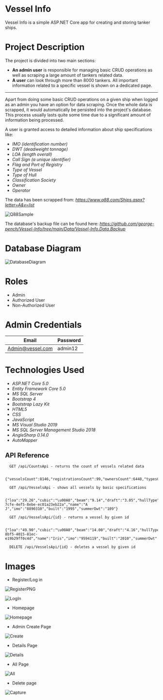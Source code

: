 # Vessel Info

Vessel Info is a simple ASP.NET Core app for creating and storing tanker ships. 

# Project Description

The project is divided into two main sections:
- **An admin user** is responsible for managing basic CRUD operations as well as scraping a large amount of tankers related data.
- **A user** can look through more than 8000 tankers. All important information related to a specific vessel is shown on a dedicated page.

---

Apart from doing some basic CRUD operations on a given ship when logged as an admin you have an option for data scraping. Once the whole data is scrapped, it would automatically be persisted into the project's database. This process usually lasts quite some time due to a significant amount of information being processed. 

A user is granted access to detailed information about ship specifications like:

- *IMO (identification number)*
- *DWT (deadweight tonnage)*
- *LOA (length overall)*
- *Call Sign (a unique identifier)*
- *Flag and Port of Registry*
- *Type of Vessel*
- *Type of Hull*
- *Classification Society*
- *Owner*
- *Operator*

The data has been scrapped from: *https://www.q88.com/Ships.aspx?letter=A&v=list*

![Q88Sample](https://user-images.githubusercontent.com/97052397/199532689-5f47cf6e-6155-4a53-b998-5e805833418c.PNG)

The database's backup file can be found here: *https://github.com/george-pench/Vessel-Info/tree/main/Data/Vassel-Info.Data.Backup*

# Database Diagram
![DatabaseDiagram](https://user-images.githubusercontent.com/97052397/199499995-f137e550-b8e5-4967-9526-bf81d2422ad2.png)

# Roles

- Admin
- Authorized User
- Non-Authorized User

# Admin Credentials

| Email            | Password |
| ---------------- | -------- |
| Admin@vessel.com | admin12  |

# Technologies Used

- *ASP.NET Core 5.0*
- *Entity Framework Core 5.0*
- *MS SQL Server*
- *Bootstrap 4*
- *Bootstrap Lazy Kit*
- *HTML5*
- *CSS*
- *JavaScript*
- *MS Visual Studio 2019*
- *MS SQL Server Management Studio 2018*
- *AngleSharp 0.14.0*
- *AutoMapper*

## API Reference

```http
  GET /api/CountsApi - returns the count of vessels related data

  {"vesselsCount":8146,"registrationsCount":99,"ownersCount":6448,"typesCount":265,"classSocietiesCount":97,"operatorsCount":1531}
```

```http
  GET /api/VesselsApi - shows all vessels by basic specifications

  {"loa":"29.26","cubic":"\u00A0","beam":"9.14","draft":"3.05","hullType":"\u00A0","callSign":"WDI8684","id":"d7f5495a-7cfe-4ef5-8ebe-ec01a23eb22a","name":"A J","imo":"8890310","built":"1995","summerDwt":"109"}
```

```http
  GET /api/VesselsApi/{id} - returns a vessel by given id 

  {"loa":"49.90","cubic":"\u00A0","beam":"14.00","draft":"4.16","hullType":"DH","callSign":"5BMM5","id":"007d004e-8bf5-4015-81ec-e19b29ff0c4d","name":"Iris","imo":"9594119","built":"2010","summerDwt":"1,838"}
```

```http
  DELETE /api/VesselsApi/{id} - deletes a vessel by given id
```

# Images

- Register/Log in

![RegisterPNG](https://user-images.githubusercontent.com/97052397/199501388-3a6eb0ce-7d0e-42aa-b6d6-3a815af2f7e4.PNG)

![LogIn](https://user-images.githubusercontent.com/97052397/199501432-d67fafa2-9a79-495b-8fd9-4c9e077c9121.PNG)

- Homepage

![Homepage](https://user-images.githubusercontent.com/97052397/199531996-7245eb0d-23ff-4bfa-8458-99a84c3771df.PNG)

- Admin Create Page

![Create](https://user-images.githubusercontent.com/97052397/199533347-a8711fbd-c9ae-457a-8bba-4e4dd435b8d3.PNG)

- Details Page

![Details](https://user-images.githubusercontent.com/97052397/199534664-2ea33a93-7b9f-45a3-9077-d9cb5b1d5fc0.PNG)

- All Page

![All](https://user-images.githubusercontent.com/97052397/199534727-77a2903b-dfc8-4342-b3f3-f21dcc12a405.PNG)

- Delete page

![Capture](https://user-images.githubusercontent.com/97052397/200939915-9874372a-0002-4c02-bdbd-fa606af16e1e.PNG)
